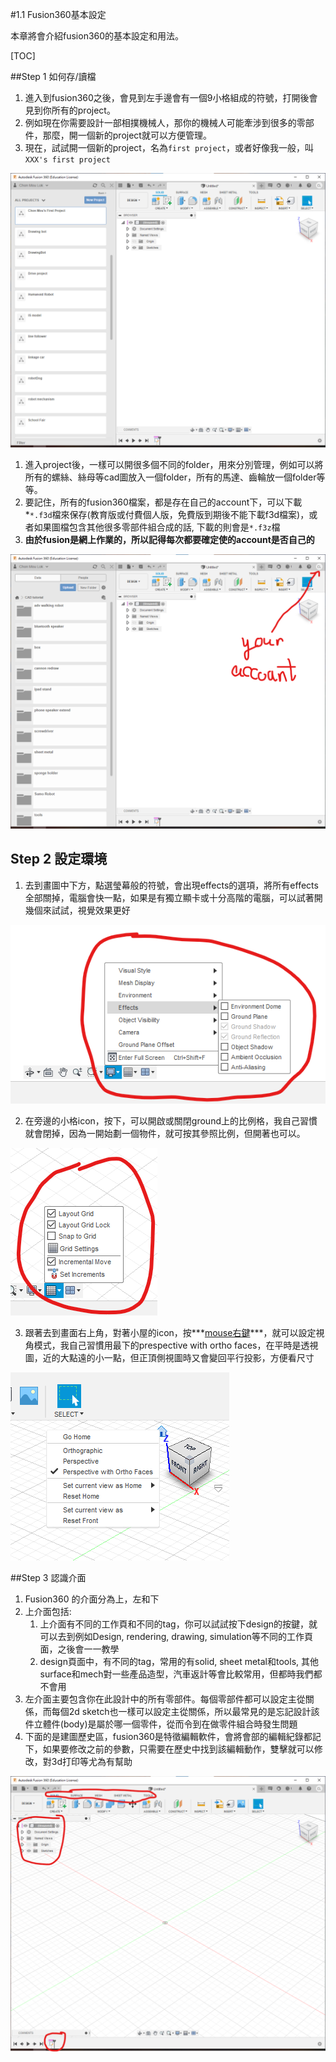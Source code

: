 #1.1 Fusion360基本設定

本章將會介紹fusion360的基本設定和用法。

[TOC]

##Step 1 如何存/讀檔

1. 進入到fusion360之後，會見到左手邊會有一個9小格組成的符號，打開後會見到你所有的project。
2. 例如現在你需要設計一部相撲機械人，那你的機械人可能牽涉到很多的零部件，那麼，開一個新的project就可以方便管理。
3. 現在，試試開一個新的project，名為`first project`，或者好像我一般，叫`XXX's first project`

<img src="fusion11.png" alt="fusion11" style="zoom:100%;" />

1. 進入project後，一樣可以開很多個不同的folder，用來分別管理，例如可以將所有的螺絲、絲母等cad圖放入一個folder，所有的馬達、齒輪放一個folder等等。
2. 要記住，所有的fusion360檔案，都是存在自己的account下，可以下載*`*.f3d`檔來保存(教育版或付費個人版，免費版到期後不能下載f3d檔案)，或者如果圖檔包含其他很多零部件組合成的話, 下載的則會是`*.f3z`檔
3. **由於fusion是網上作業的，所以記得每次都要確定使的account是否自己的**

<img src="fusion12.png" alt="fusion12" style="zoom:50%;" />

## Step 2 設定環境

1. 去到畫圖中下方，點選瑩幕般的符號，會出現effects的選項，將所有effects全部關掉，電腦會快一點，如果是有獨立顯卡或十分高階的電腦，可以試著開幾個來試試，視覺效果更好

![fusion13](fusion13.png)

2. 在旁邊的小格icon，按下，可以開啟或關閉ground上的比例格，我自己習慣就會閉掉，因為一開始劃一個物件，就可按其參照比例，但開著也可以。

![fusion14](fusion14.png)

3. 跟著去到畫面右上角，對著小屋的icon，按***<u>mouse右鍵</u>***，就可以設定視角模式，我自己習慣用最下的prespective with ortho faces，在平時是透視圖，近的大點遠的小一點，但正頂側視圖時又會變回平行投影，方便看尺寸

![fusion15](fusion15.png)

##Step 3 認識介面

1. Fusion360 的介面分為上，左和下
2. 上介面包括:
	1. 上介面有不同的工作頁和不同的tag，你可以試試按下design的按鍵，就可以去到例如Design, rendering, drawing, simulation等不同的工作頁面，之後會一一教學
	2. design頁面中，有不同的tag，常用的有solid, sheet metal和tools, 其他surface和mech對一些產品造型，汽車返計等會比較常用，但都時我們都不會用
3. 左介面主要包含你在此設計中的所有零部件。每個零部件都可以設定主從關係，而每個2d sketch也一樣可以設定主從關係，所以最常見的是忘記設計該件立體件(body)是屬於哪一個零件，從而令到在做零件組合時發生問題
4. 下面的是建圖歷史區，fusion360是特徵編輯軟件，會將會部的編輯紀錄都記下，如果要修改之前的參數，只需要在歷史中找到該編輯動作，雙擊就可以修改，對3d打印等尤為有幫助

<img src="fusion16.png" alt="fusion16" style="zoom:100%;" />
